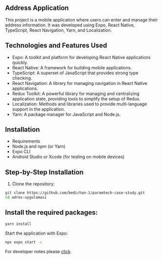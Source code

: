 ## Address Application

This project is a mobile application where users can enter and manage their address information. It was developed using
Expo, React Native, TypeScript, React Navigation, Yarn, and Localization.

## Technologies and Features Used

- Expo: A toolkit and platform for developing React Native applications quickly.
- React Native: A framework for building mobile applications.
- TypeScript: A superset of JavaScript that provides strong type checking.
- React Navigation: A library for managing navigation in React Native applications.
- Redux Toolkit: A powerful library for managing and centralizing application state, providing tools to simplify the
  setup of Redux.
- Localization: Methods and libraries used to provide multi-language support in the application.
- Yarn: A package manager for JavaScript and Node.js.

## Installation

- Requirements
- Node.js and npm (or Yarn)
- Expo CLI
- Android Studio or Xcode (for testing on mobile devices)

## Step-by-Step Installation

1. Clone the repository:

```bash
git clone https://github.com/bedirhan-1/paramtech-case-study.git
cd adres-uygulamasi
```

## Install the required packages:

```bash
yarn install
```

Start the application with Expo:

```bash
npx expo start -c
```

For developer notes please [click](developer-notes.md).
